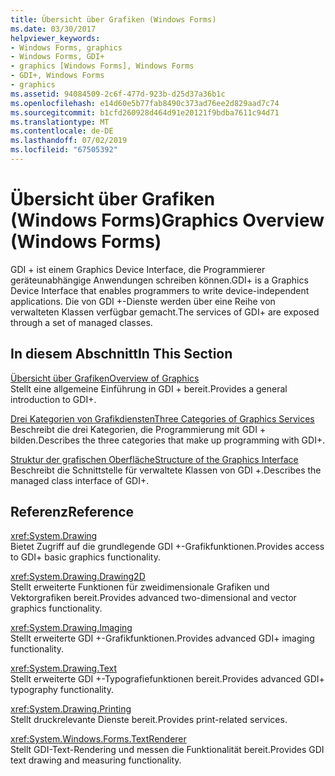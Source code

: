 ```yaml
---
title: Übersicht über Grafiken (Windows Forms)
ms.date: 03/30/2017
helpviewer_keywords:
- Windows Forms, graphics
- Windows Forms, GDI+
- graphics [Windows Forms], Windows Forms
- GDI+, Windows Forms
- graphics
ms.assetid: 94084509-2c6f-477d-923b-d25d37a36b1c
ms.openlocfilehash: e14d60e5b77fab8490c373ad76ee2d829aad7c74
ms.sourcegitcommit: b1cfd260928d464d91e20121f9bdba7611c94d71
ms.translationtype: MT
ms.contentlocale: de-DE
ms.lasthandoff: 07/02/2019
ms.locfileid: "67505392"
---
```

# <a name="graphics-overview-windows-forms"></a><span data-ttu-id="11df6-102">Übersicht über Grafiken (Windows Forms)</span><span class="sxs-lookup"><span data-stu-id="11df6-102">Graphics Overview (Windows Forms)</span></span>
<span data-ttu-id="11df6-103">GDI + ist einem Graphics Device Interface, die Programmierer geräteunabhängige Anwendungen schreiben können.</span><span class="sxs-lookup"><span data-stu-id="11df6-103">GDI+ is a Graphics Device Interface that enables programmers to write device-independent applications.</span></span> <span data-ttu-id="11df6-104">Die von GDI +-Dienste werden über eine Reihe von verwalteten Klassen verfügbar gemacht.</span><span class="sxs-lookup"><span data-stu-id="11df6-104">The services of GDI+ are exposed through a set of managed classes.</span></span>  
  
## <a name="in-this-section"></a><span data-ttu-id="11df6-105">In diesem Abschnitt</span><span class="sxs-lookup"><span data-stu-id="11df6-105">In This Section</span></span>  
 [<span data-ttu-id="11df6-106">Übersicht über Grafiken</span><span class="sxs-lookup"><span data-stu-id="11df6-106">Overview of Graphics</span></span>](overview-of-graphics.md)  
 <span data-ttu-id="11df6-107">Stellt eine allgemeine Einführung in GDI + bereit.</span><span class="sxs-lookup"><span data-stu-id="11df6-107">Provides a general introduction to GDI+.</span></span>  
  
 [<span data-ttu-id="11df6-108">Drei Kategorien von Grafikdiensten</span><span class="sxs-lookup"><span data-stu-id="11df6-108">Three Categories of Graphics Services</span></span>](three-categories-of-graphics-services.md)  
 <span data-ttu-id="11df6-109">Beschreibt die drei Kategorien, die Programmierung mit GDI + bilden.</span><span class="sxs-lookup"><span data-stu-id="11df6-109">Describes the three categories that make up programming with GDI+.</span></span>  
  
 [<span data-ttu-id="11df6-110">Struktur der grafischen Oberfläche</span><span class="sxs-lookup"><span data-stu-id="11df6-110">Structure of the Graphics Interface</span></span>](structure-of-the-graphics-interface.md)  
 <span data-ttu-id="11df6-111">Beschreibt die Schnittstelle für verwaltete Klassen von GDI +.</span><span class="sxs-lookup"><span data-stu-id="11df6-111">Describes the managed class interface of GDI+.</span></span>  
  
## <a name="reference"></a><span data-ttu-id="11df6-112">Referenz</span><span class="sxs-lookup"><span data-stu-id="11df6-112">Reference</span></span>  
 <xref:System.Drawing>  
 <span data-ttu-id="11df6-113">Bietet Zugriff auf die grundlegende GDI +-Grafikfunktionen.</span><span class="sxs-lookup"><span data-stu-id="11df6-113">Provides access to GDI+ basic graphics functionality.</span></span>  
  
 <xref:System.Drawing.Drawing2D>  
 <span data-ttu-id="11df6-114">Stellt erweiterte Funktionen für zweidimensionale Grafiken und Vektorgrafiken bereit.</span><span class="sxs-lookup"><span data-stu-id="11df6-114">Provides advanced two-dimensional and vector graphics functionality.</span></span>  
  
 <xref:System.Drawing.Imaging>  
 <span data-ttu-id="11df6-115">Stellt erweiterte GDI +-Grafikfunktionen.</span><span class="sxs-lookup"><span data-stu-id="11df6-115">Provides advanced GDI+ imaging functionality.</span></span>  
  
 <xref:System.Drawing.Text>  
 <span data-ttu-id="11df6-116">Stellt erweiterte GDI +-Typografiefunktionen bereit.</span><span class="sxs-lookup"><span data-stu-id="11df6-116">Provides advanced GDI+ typography functionality.</span></span>  
  
 <xref:System.Drawing.Printing>  
 <span data-ttu-id="11df6-117">Stellt druckrelevante Dienste bereit.</span><span class="sxs-lookup"><span data-stu-id="11df6-117">Provides print-related services.</span></span>  
  
 <xref:System.Windows.Forms.TextRenderer>  
 <span data-ttu-id="11df6-118">Stellt GDI-Text-Rendering und messen die Funktionalität bereit.</span><span class="sxs-lookup"><span data-stu-id="11df6-118">Provides GDI text drawing and measuring functionality.</span></span>
